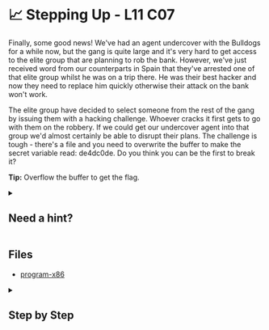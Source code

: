 # 📈 Stepping Up - L11 C07

Finally, some good news! We've had an agent undercover with the Bulldogs for a while now, but the gang is quite large and it's very hard to get access to the elite group that are planning to rob the bank. However, we've just received word from our counterparts in Spain that they've arrested one of that elite group whilst he was on a trip there. He was their best hacker and now they need to replace him quickly otherwise their attack on the bank won't work.

The elite group have decided to select someone from the rest of the gang by issuing them with a hacking challenge. Whoever cracks it first gets to go with them on the robbery. If we could get our undercover agent into that group we'd almost certainly be able to disrupt their plans. The challenge is tough - there's a file and you need to overwrite the buffer to make the secret variable read: de4dc0de. Do you think you can be the first to break it?

**Tip:** Overflow the buffer to get the flag.

<details><summary>

## Need a hint?</summary>

> 💡 Hint: You will need to consider how to make the secret read "de4dc0de". It can be written in hexadecimal form with "\x" prefixes; for example "\xde\x4d" and so on. Can you fill the buffer with the hexadecimal notation of "de4dc0de"? What does the secret read when you do? You may need to look up the difference between Little Endian and Big Endian notation.

</details>

## Files

- [program-x86](/assets/steppingup1)

<details><summary>

## Step by Step</summary>

- Download the program and navigate to its location within the terminal.
- Run `chmod +x filename`
- Run .`/filename $(printf "aaaaaaaaaaaaaaaa1\xde\xc0\x4d\xde")`
  - You’ll notice if you try to run the code in the right seeming order, the `c0` and `4d` get swapped.

`flag: IilDCuiVBmySueH37tB`

</details>
